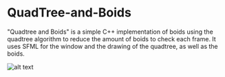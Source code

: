 # QuadTree-and-Boids
"Quadtree and Boids" is a simple C++ implementation of boids using the quadtree algorithm to reduce the amount of boids to check each frame. It uses SFML for the window and the drawing of the quadtree, as well as the boids.

![alt text](https://drive.google.com/file/d/1-gCr7qxyfOUpqh-Fst-tGPmofPWeJybU/view?usp=sharing)
